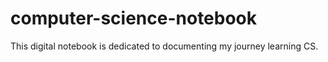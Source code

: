 # computer-science-notebook
This digital notebook is dedicated to documenting my journey learning CS.
